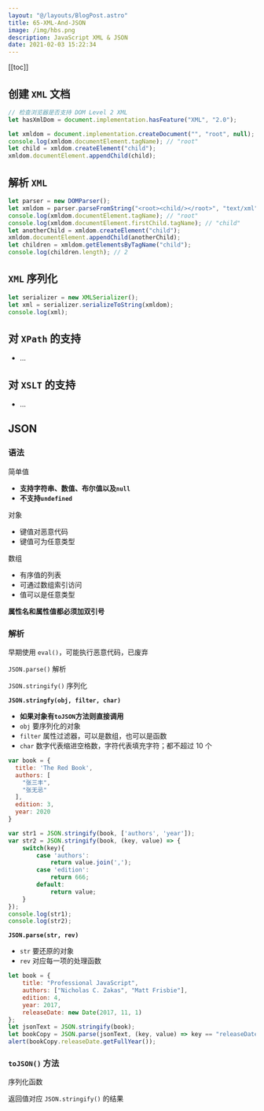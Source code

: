 ```yaml
---
layout: "@/layouts/BlogPost.astro"
title: 65-XML-And-JSON
image: /img/hbs.png
description: JavaScript XML & JSON
date: 2021-02-03 15:22:34
---
```


[[toc]]

## 创建 `XML` 文档

```js
// 检查浏览器是否支持 DOM Level 2 XML
let hasXmlDom = document.implementation.hasFeature("XML", "2.0"); 

let xmldom = document.implementation.createDocument("", "root", null);
console.log(xmldom.documentElement.tagName); // "root"
let child = xmldom.createElement("child");
xmldom.documentElement.appendChild(child); 
```

## 解析 `XML`

```js
let parser = new DOMParser();
let xmldom = parser.parseFromString("<root><child/></root>", "text/xml");
console.log(xmldom.documentElement.tagName); // "root"
console.log(xmldom.documentElement.firstChild.tagName); // "child"
let anotherChild = xmldom.createElement("child");
xmldom.documentElement.appendChild(anotherChild);
let children = xmldom.getElementsByTagName("child");
console.log(children.length); // 2 
```

## `XML` 序列化

```js
let serializer = new XMLSerializer();
let xml = serializer.serializeToString(xmldom);
console.log(xml); 
```

## 对 `XPath` 的支持

- ...

## 对 `XSLT` 的支持

- ...

## JSON

### 语法

简单值
  - **支持字符串、数值、布尔值以及`null`**
  - **不支持`undefined`**

对象
  - 键值对恶意代码
  - 键值可为任意类型

数组
  - 有序值的列表
  - 可通过数组索引访问
  - 值可以是任意类型

**属性名和属性值都必须加双引号**

### 解析

早期使用 `eval()`，可能执行恶意代码，已废弃

`JSON.parse()` 解析

`JSON.stringify()` 序列化

**`JSON.stringfy(obj, filter, char)`**
- **如果对象有`toJSON`方法则直接调用**
- `obj`  要序列化的对象
- `filter` 属性过滤器，可以是数组，也可以是函数
- `char` 数字代表缩进空格数，字符代表填充字符；都不超过 10 个

```js
var book = {
  title: 'The Red Book',
  authors: [
    "张三丰", 
    "张无忌"
  ],
  edition: 3,
  year: 2020
}

var str1 = JSON.stringify(book, ['authors', 'year']);
var str2 = JSON.stringify(book, (key, value) => {
	switch(key){
		case 'authors':
			return value.join(',');
		case 'edition':
			return 666;
		default:
			return value;
	}
});
console.log(str1);
console.log(str2);
```

**`JSON.parse(str, rev)`**
- `str` 要还原的对象
- `rev` 对应每一项的处理函数

```js
let book = {
	title: "Professional JavaScript",
	authors: ["Nicholas C. Zakas", "Matt Frisbie"],
	edition: 4,
	year: 2017,
	releaseDate: new Date(2017, 11, 1)
};
let jsonText = JSON.stringify(book);
let bookCopy = JSON.parse(jsonText, (key, value) => key == "releaseDate" ? new Date(value) : value);
alert(bookCopy.releaseDate.getFullYear()); 
```

### `toJSON()` 方法

序列化函数

返回值对应 `JSON.stringify()` 的结果
